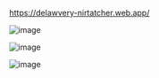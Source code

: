 
https://delawvery-nirtatcher.web.app/


![image](https://user-images.githubusercontent.com/75395024/140831685-a982ac77-59db-469c-9475-b55ff1ad1dda.png)

![image](https://user-images.githubusercontent.com/75395024/140832480-25ca9edf-8c58-485a-8fff-14fe7633ebc2.png)

![image](https://user-images.githubusercontent.com/75395024/140832511-0b4e4a33-1889-41be-8480-d2eea22ae1c3.png)




